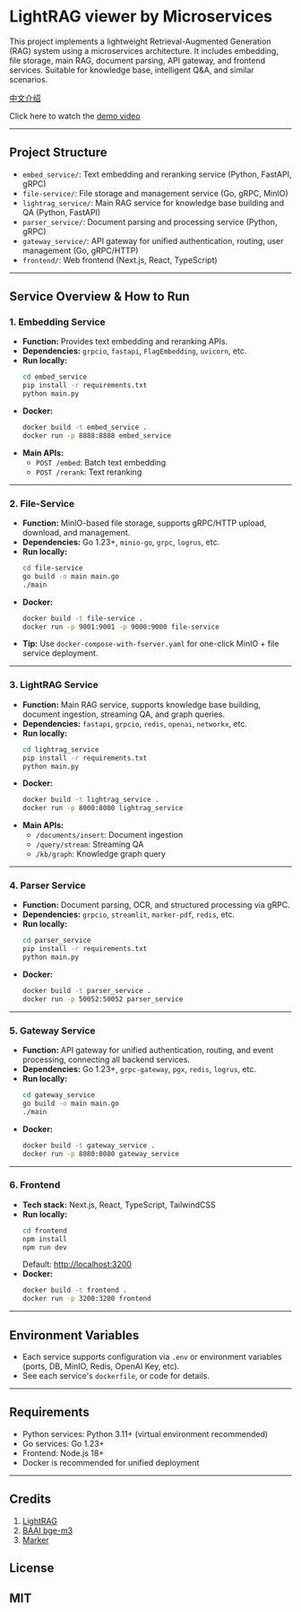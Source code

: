 # LightRAG viewer by Microservices

This project implements a lightweight Retrieval-Augmented Generation (RAG) system using a microservices architecture. It includes embedding, file storage, main RAG, document parsing, API gateway, and frontend services. Suitable for knowledge base, intelligent Q&A, and similar scenarios.

[中文介绍](./ReadMe-zh.md)

Click here to watch the [demo video](./demo-video.mp4)

---

## Project Structure

- `embed_service/`: Text embedding and reranking service (Python, FastAPI, gRPC)
- `file-service/`: File storage and management service (Go, gRPC, MinIO)
- `lightrag_service/`: Main RAG service for knowledge base building and QA (Python, FastAPI)
- `parser_service/`: Document parsing and processing service (Python, gRPC)
- `gateway_service/`: API gateway for unified authentication, routing, user management (Go, gRPC/HTTP)
- `frontend/`: Web frontend (Next.js, React, TypeScript)

---

## Service Overview & How to Run

### 1. Embedding Service

- **Function:** Provides text embedding and reranking APIs.
- **Dependencies:** `grpcio`, `fastapi`, `FlagEmbedding`, `uvicorn`, etc.
- **Run locally:**
  ```bash
  cd embed_service
  pip install -r requirements.txt
  python main.py
  ```
- **Docker:**
  ```bash
  docker build -t embed_service .
  docker run -p 8888:8888 embed_service
  ```
- **Main APIs:**
  - `POST /embed`: Batch text embedding
  - `POST /rerank`: Text reranking

---

### 2. File-Service

- **Function:** MinIO-based file storage, supports gRPC/HTTP upload, download, and management.
- **Dependencies:** Go 1.23+, `minio-go`, `grpc`, `logrus`, etc.
- **Run locally:**
  ```bash
  cd file-service
  go build -o main main.go
  ./main
  ```
- **Docker:**
  ```bash
  docker build -t file-service .
  docker run -p 9001:9001 -p 9000:9000 file-service
  ```
- **Tip:** Use `docker-compose-with-fserver.yaml` for one-click MinIO + file service deployment.

---

### 3. LightRAG Service

- **Function:** Main RAG service, supports knowledge base building, document ingestion, streaming QA, and graph queries.
- **Dependencies:** `fastapi`, `grpcio`, `redis`, `openai`, `networkx`, etc.
- **Run locally:**
  ```bash
  cd lightrag_service
  pip install -r requirements.txt
  python main.py
  ```
- **Docker:**
  ```bash
  docker build -t lightrag_service .
  docker run -p 8000:8000 lightrag_service
  ```
- **Main APIs:**
  - `/documents/insert`: Document ingestion
  - `/query/stream`: Streaming QA
  - `/kb/graph`: Knowledge graph query

---

### 4. Parser Service

- **Function:** Document parsing, OCR, and structured processing via gRPC.
- **Dependencies:** `grpcio`, `streamlit`, `marker-pdf`, `redis`, etc.
- **Run locally:**
  ```bash
  cd parser_service
  pip install -r requirements.txt
  python main.py
  ```
- **Docker:**
  ```bash
  docker build -t parser_service .
  docker run -p 50052:50052 parser_service
  ```

---

### 5. Gateway Service

- **Function:** API gateway for unified authentication, routing, and event processing, connecting all backend services.
- **Dependencies:** Go 1.23+, `grpc-gateway`, `pgx`, `redis`, `logrus`, etc.
- **Run locally:**
  ```bash
  cd gateway_service
  go build -o main main.go
  ./main
  ```
- **Docker:**
  ```bash
  docker build -t gateway_service .
  docker run -p 8080:8080 gateway_service
  ```

---

### 6. Frontend

- **Tech stack:** Next.js, React, TypeScript, TailwindCSS
- **Run locally:**
  ```bash
  cd frontend
  npm install
  npm run dev
  ```
  Default: [http://localhost:3200](http://localhost:3200)
- **Docker:**
  ```bash
  docker build -t frontend .
  docker run -p 3200:3200 frontend
  ```

---

## Environment Variables

- Each service supports configuration via `.env` or environment variables (ports, DB, MinIO, Redis, OpenAI Key, etc).
- See each service's `dockerfile`, or code for details.

---

## Requirements

- Python services: Python 3.11+ (virtual environment recommended)
- Go services: Go 1.23+
- Frontend: Node.js 18+
- Docker is recommended for unified deployment

---

## Credits

1. [LightRAG](https://github.com/HKUDS/LightRAG)
2. [BAAI bge-m3](https://huggingface.co/BAAI/bge-m3)
3. [Marker](https://github.com/datalab-to/marker)

## License

## MIT
